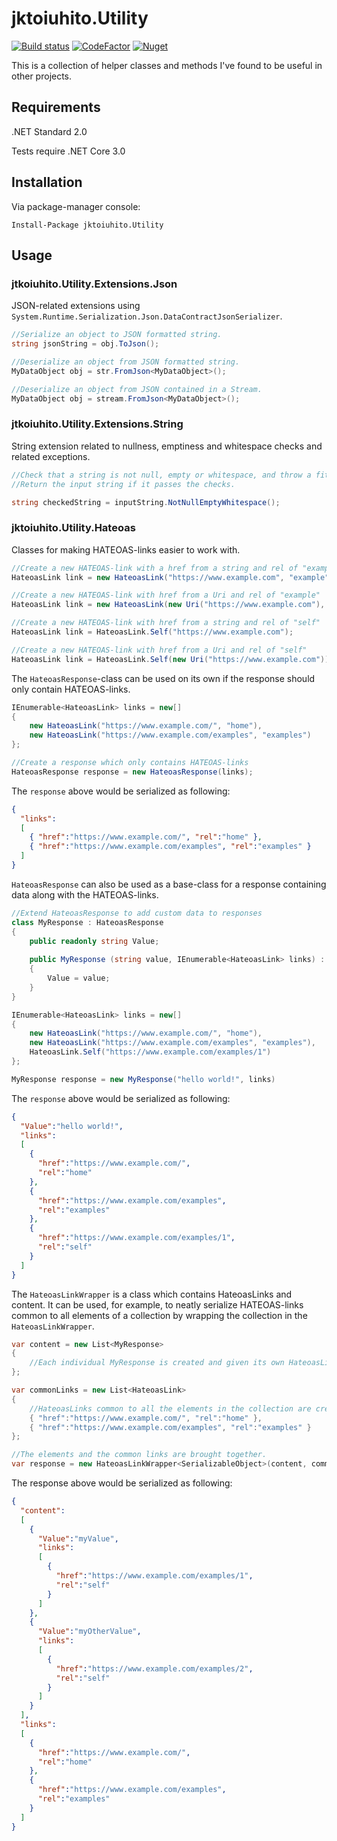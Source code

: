 # jktoiuhito.Utility
[![Build status](https://ci.appveyor.com/api/projects/status/7cg11bch374b866h?svg=true)](https://ci.appveyor.com/project/jktoiuhito/utility)
[![CodeFactor](https://www.codefactor.io/repository/github/jktoiuhito/utility/badge)](https://www.codefactor.io/repository/github/jktoiuhito/utility)
[![Nuget](https://img.shields.io/nuget/v/jktoiuhito.Utility)](https://www.nuget.org/packages/jktoiuhito.Utility/)

This is a collection of helper classes and methods I've found to be useful in other projects.

## Requirements

.NET Standard 2.0

Tests require .NET Core 3.0

## Installation

Via package-manager console:

`Install-Package jktoiuhito.Utility`

## Usage

### jtkoiuhito.Utility.Extensions.Json

JSON-related extensions using `System.Runtime.Serialization.Json.DataContractJsonSerializer`.

```csharp
//Serialize an object to JSON formatted string.
string jsonString = obj.ToJson();

//Deserialize an object from JSON formatted string.
MyDataObject obj = str.FromJson<MyDataObject>();

//Deserialize an object from JSON contained in a Stream.
MyDataObject obj = stream.FromJson<MyDataObject>();
```

### jtkoiuhito.Utility.Extensions.String

String extension related to nullness, emptiness and whitespace checks and related exceptions.

```csharp
//Check that a string is not null, empty or whitespace, and throw a fitting exception if it is.
//Return the input string if it passes the checks.

string checkedString = inputString.NotNullEmptyWhitespace();
```

### jktoiuhito.Utility.Hateoas

Classes for making HATEOAS-links easier to work with.

```csharp
//Create a new HATEOAS-link with a href from a string and rel of "example"
HateoasLink link = new HateoasLink("https://www.example.com", "example");

//Create a new HATEOAS-link with href from a Uri and rel of "example"
HateoasLink link = new HateoasLink(new Uri("https://www.example.com"), "example");

//Create a new HATEOAS-link with href from a string and rel of "self"
HateoasLink link = HateoasLink.Self("https://www.example.com");

//Create a new HATEOAS-link with href from a Uri and rel of "self"
HateoasLink link = HateoasLink.Self(new Uri("https://www.example.com"));
```

The `HateoasResponse`-class can be used on its own if the response should only contain HATEOAS-links.

```csharp
IEnumerable<HateoasLink> links = new[]
{
    new HateoasLink("https://www.example.com/", "home"),
    new HateoasLink("https://www.example.com/examples", "examples")
};

//Create a response which only contains HATEOAS-links
HateoasResponse response = new HateoasResponse(links);
```

The `response` above would be serialized as following:

```json
{
  "links":
  [
    { "href":"https://www.example.com/", "rel":"home" },
    { "href":"https://www.example.com/examples", "rel":"examples" }
  ]
}
``` 

`HateoasResponse` can also be used as a base-class for a response containing data along with the HATEOAS-links.

```csharp
//Extend HateoasResponse to add custom data to responses
class MyResponse : HateoasResponse
{
    public readonly string Value;
    
    public MyResponse (string value, IEnumerable<HateoasLink> links) : base(links)
    {
        Value = value;
    }
}

IEnumerable<HateoasLink> links = new[]
{
    new HateoasLink("https://www.example.com/", "home"),
    new HateoasLink("https://www.example.com/examples", "examples"),
    HateoasLink.Self("https://www.example.com/examples/1")
};

MyResponse response = new MyResponse("hello world!", links)
```

The `response` above would be serialized as following:

```json
{
  "Value":"hello world!",
  "links":
  [
    {
      "href":"https://www.example.com/",
      "rel":"home"
    },
    {
      "href":"https://www.example.com/examples",
      "rel":"examples"
    },
    {
      "href":"https://www.example.com/examples/1",
      "rel":"self"
    }
  ]
}
```

The `HateoasLinkWrapper` is a class which contains HateoasLinks and content.
It can be used, for example, to neatly serialize HATEOAS-links common to all elements of a collection by wrapping the collection in the `HateoasLinkWrapper`.

```csharp
var content = new List<MyResponse>
{
    //Each individual MyResponse is created and given its own HateoasLinks (omitted for brevity).
};

var commonLinks = new List<HateoasLink>
{
    //HateoasLinks common to all the elements in the collection are created here.
    { "href":"https://www.example.com/", "rel":"home" },
    { "href":"https://www.example.com/examples", "rel":"examples" }
};

//The elements and the common links are brought together.
var response = new HateoasLinkWrapper<SerializableObject>(content, commonLinks);
```

The response above would be serialized as following:

```json
{
  "content":
  [
    {
      "Value":"myValue",
      "links":
      [
        {
          "href":"https://www.example.com/examples/1",
          "rel":"self"
        }
      ]
    },
    {
      "Value":"myOtherValue",
      "links":
      [
        {
          "href":"https://www.example.com/examples/2",
          "rel":"self"
        }
      ]
    }
  ],
  "links":
  [
    {
      "href":"https://www.example.com/",
      "rel":"home"
    },
    {
      "href":"https://www.example.com/examples",
      "rel":"examples"
    }
  ]
}
```
